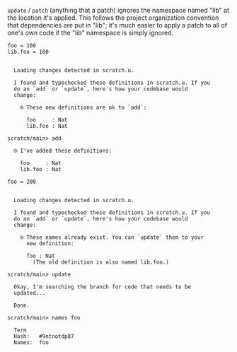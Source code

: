 `update` / `patch` (anything that a patch) ignores the namespace named "lib" at the location it's applied. This follows
the project organization convention that dependencies are put in "lib"; it's much easier to apply a patch to all of
one's own code if the "lib" namespace is simply ignored.

``` unison
foo = 100
lib.foo = 100
```

``` ucm

  Loading changes detected in scratch.u.

  I found and typechecked these definitions in scratch.u. If you
  do an `add` or `update`, here's how your codebase would
  change:
  
    ⍟ These new definitions are ok to `add`:
    
      foo     : Nat
      lib.foo : Nat

```
``` ucm
scratch/main> add

  ⍟ I've added these definitions:
  
    foo     : Nat
    lib.foo : Nat

```
``` unison
foo = 200
```

``` ucm

  Loading changes detected in scratch.u.

  I found and typechecked these definitions in scratch.u. If you
  do an `add` or `update`, here's how your codebase would
  change:
  
    ⍟ These names already exist. You can `update` them to your
      new definition:
    
      foo : Nat
        (The old definition is also named lib.foo.)

```
``` ucm
scratch/main> update

  Okay, I'm searching the branch for code that needs to be
  updated...

  Done.

scratch/main> names foo

  Term
  Hash:   #9ntnotdp87
  Names:  foo

```
